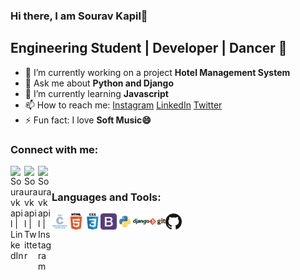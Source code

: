 ### Hi there, I am Sourav Kapil👋

<!--
**Souravkapil/Souravkapil** is a ✨ _special_ ✨ repository because its `README.md` (this file) appears on your GitHub profile.

Here are some ideas to get you started:

- 🔭 I’m currently working on ...
- 🌱 I’m currently learning ...
- 👯 I’m looking to collaborate on ...
- 🤔 I’m looking for help with ...
- 💬 Ask me about ...
- 📫 How to reach me: ...
- 😄 Pronouns: ...
- ⚡ Fun fact: ...
-->


<h2>Engineering Student | Developer | Dancer 👯 </h2>

- 🔭 I’m currently working on a project <strong>Hotel Management System</strong>
- 💬 Ask me about <strong>Python and Django</strong>
- 🌱 I’m currently learning <strong> Javascript </strong>
- 📫 How to reach me: <a href="https://www.instagram.com/sourav_kapil" target="_blank">Instagram</a>
                       <a href="https://www.linkedin.com/in/sourav-kapil-15-2000" target="_blank">LinkedIn</a>
                        <a href="https://twitter.com/kapil_sourav" target="_blank">Twitter</a>
- ⚡ Fun fact: I love <strong>Soft Music😄</strong>


### Connect with me:

<img align="left" alt="Souravkapil | LinkedIn" width="22px" src="https://cdn.jsdelivr.net/npm/simple-icons@v3/icons/linkedin.svg" />
<img align="left" alt="Souravkapil | Twitter" width="22px" src="https://cdn.jsdelivr.net/npm/simple-icons@v3/icons/twitter.svg" />
<img align="left" alt="Souravkapil | Instagram" width="22px" src="https://cdn.jsdelivr.net/npm/simple-icons@v3/icons/instagram.svg" />

<br />


### Languages and Tools:

<img align="left" alt="C" width="26px" src="https://raw.githubusercontent.com/github/explore/80688e429a7d4ef2fca1e82350fe8e3517d3494d/topics/c/c.png" />
<img align="left" alt="HTML5" width="26px" src="https://raw.githubusercontent.com/github/explore/80688e429a7d4ef2fca1e82350fe8e3517d3494d/topics/html/html.png" />
<img align="left" alt="CSS3" width="26px" src="https://raw.githubusercontent.com/github/explore/80688e429a7d4ef2fca1e82350fe8e3517d3494d/topics/css/css.png" />
<img align="left" alt="Bootstrap" width="26px" src="https://raw.githubusercontent.com/github/explore/80688e429a7d4ef2fca1e82350fe8e3517d3494d/topics/bootstrap/bootstrap.png" />
<img align="left" alt="Python" width="26px" src="https://raw.githubusercontent.com/github/explore/80688e429a7d4ef2fca1e82350fe8e3517d3494d/topics/python/python.png" />
<img align="left" alt="Django" width="26px" src="https://raw.githubusercontent.com/github/explore/80688e429a7d4ef2fca1e82350fe8e3517d3494d/topics/django/django.png" />
<img align="left" alt="Git" width="26px" src="https://raw.githubusercontent.com/github/explore/80688e429a7d4ef2fca1e82350fe8e3517d3494d/topics/git/git.png" />
<img align="left" alt="GitHub" width="26px" src="https://raw.githubusercontent.com/github/explore/78df643247d429f6cc873026c0622819ad797942/topics/github/github.png" />

<br />
<br />


